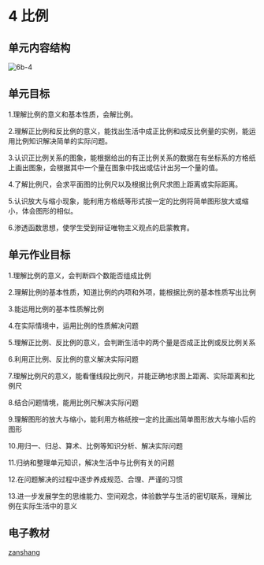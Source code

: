 # 4 比例

## 单元内容结构

![6b-4](https://r2.edui123.com/2023/05/6b-4.png)

## 单元目标

1.理解比例的意义和基本性质，会解比例。

2.理解正比例和反比例的意义，能找出生活中成正比例和成反比例量的实例，能运用比例知识解决简单的实际问题。

3.认识正比例关系的图象，能根据给出的有正比例关系的数据在有坐标系的方格纸上画出图象，会根据其中一个量在图象中找出或估计出另一个量的值。

4.了解比例尺，会求平面图的比例尺以及根据比例尺求图上距离或实际距离。

5.认识放大与缩小现象，能利用方格纸等形式按一定的比例将简单图形放大或缩小，体会图形的相似。

6.渗透函数思想，使学生受到辩证唯物主义观点的启蒙教育。

## 单元作业目标

1.理解比例的意义，会判断四个数能否组成比例

2.理解比例的基本性质，知道比例的内项和外项，能根据比例的基本性质写出比例

3.能运用比例的基本性质解比例

4.在实际情境中，运用比例的性质解决问题

5.理解正比例、反比例的意义，会判断生活中的两个量是否成正比例或反比例关系

6.利用正比例、反比例的意义解决实际问题

7.理解比例尺的意义，能看懂线段比例尺，并能正确地求图上距离、实际距离和比例尺

8.结合问题情境，能用比例尺解决实际问题

9.理解图形的放大与缩小，能利用方格纸按一定的比画出简单图形放大与缩小后的图形

10.用归一、归总、算术、比例等知识分析、解决实际问题

11.归纳和整理单元知识，解决生活中与比例有关的问题

12.在问题解决的过程中逐步养成规范、合理、严谨的习惯

13.进一步发展学生的思维能力、空间观念，体验数学与生活的密切联系，理解比例在实际生活中的意义

## 电子教材

<Epep grade="xxsx6b" :pep="1221001602141" :pages="38" :paged="64" ></Epep>

[zanshang](../res/zanshang.md ':include')